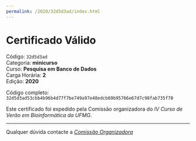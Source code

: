 ```yaml
---
permalink: /2020/32d5d3ad/index.html
---
```


# Certificado Válido

Código: `32d5d3ad`<br>
Categoria: **minicurso**<br>
Curso: **Pesquisa em Banco de Dados**<br>
Carga Horária: **2**<br>
Edição: **2020**<br>


Código completo: `32d5d3ad53cbb4b96b4d77f7be749a97e48edcb69b95766e67d7c98fab735f70`


Este certificado foi expedido pela Comissão organizadora do *IV Curso de Verão em Bioinformática da UFMG*.

----

Qualquer dúvida contacte a [_Comissão Organizadora_](<mailto:cursobioinfoufmg@gmail.com$subject=[Certificados]>)

